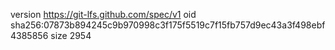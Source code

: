 version https://git-lfs.github.com/spec/v1
oid sha256:07873b894245c9b970998c3f175f5519c7f15fb757d9ec43a3f498ebf4385856
size 2954

